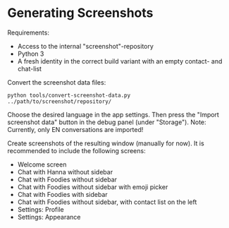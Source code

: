 # Generating Screenshots

Requirements:

- Access to the internal "screenshot"-repository
- Python 3
- A fresh identity in the correct build variant with an empty contact- and chat-list

Convert the screenshot data files:

    python tools/convert-screenshot-data.py ../path/to/screenshot/repository/

Choose the desired language in the app settings. Then press the "Import screenshot data" button in
the debug panel (under "Storage"). Note: Currently, only EN conversations are imported!

Create screenshots of the resulting window (manually for now). It is recommended to include the
following screens:

- Welcome screen
- Chat with Hanna without sidebar
- Chat with Foodies without sidebar
- Chat with Foodies without sidebar with emoji picker
- Chat with Foodies with sidebar
- Chat with Foodies without sidebar, with contact list on the left
- Settings: Profile
- Settings: Appearance
